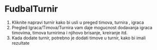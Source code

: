 # FudbalTurnir

1. Kliknite napravi turnir kako bi usli u preged timova, turnira , igraca
2. Pregled Igraca/Timova/Turnira vam daje mogucnost dodavanja igraca timovima, timova turnirima i njihovo brisanje, kreiranje itd.
3. Kada dodate turnir, potrebno je dodati timove u turnir, kako bi imali rezultate
   
